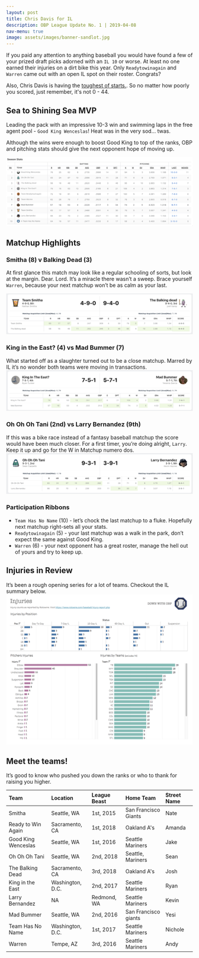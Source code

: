 ```yaml
---
layout: post
title: Chris Davis for IL
description: OBP League Update No. 1 | 2019-04-08
nav-menu: true
image: assets/images/banner-sandlot.jpg
---
```


If you paid any attention to anything baseball you would have found a few of your prized draft picks adorned with an `IL 10` or worse.  At least no one earned their injuries on a dirt bike this year. Only `Readytowinagain` and `Warren` came out with an open IL spot on their roster. Congrats?

Also, Chris Davis is having the [toughest of starts.](http://www.espn.com/mlb/story/_/id/26474373/what-need-know-chris-davis-0-49-streak). So no matter how poorly you scored, just remember, it's not 0 - 44.

## Sea to Shining Sea MVP
Leading the pack with an impressive 10-3 win and swimming laps in the free agent pool - `Good King Wenceslas`!  Heat was in the very sod… twas.

Although the wins were enough to boost Good King to top of the ranks, OBP and pitching stats should give the next opponent hope of moving up.

![](/assets/images/recaps/20190408-post.png)

## Matchup Highlights

### Smitha (8) v Balking Dead (3)
At first glance this match may look like a regular schooling of sorts, but look at the margin. Dear. Lord. It’s a miracle there wasn’t a sweep. Brace yourself `Warren`, because your next matchup won’t be as calm as your last.

![](/assets/images/recaps/20190408-post-matchup-1.png)

### King in the East? (4) vs Mad Bummer (7)
What started off as a slaughter turned out to be a close matchup.  Marred by IL it’s no wonder both teams were moving in transactions.
![](/assets/images/recaps/20190409-post-matchup-2.png)

### Oh Oh Oh Tani (2nd) vs Larry Bernandez (9th)
If this was a bike race instead of a fantasy baseball matchup the score would have been much closer. For a first timer, you’re doing alright, `Larry`. Keep it up and go for the W in Matchup numero dos.
![](/assets/images/recaps/20190408-post-matchup-3.png)

### Participation Ribbons
* `Team Has No Name` (10) - let’s chock the last matchup to a fluke. Hopefully next matchup right-sets all your stats.
* `Readytowinagain` (5) - your last matchup was a walk in the park, don’t expect the same against Good King.
* `Warren` (6) - your next opponent has a great roster, manage the hell out of yours and try to keep up.

## Injuries in Review
It’s been a rough opening series for a lot of teams. Checkout the IL summary below.
![](/assets/images/recaps/20190408-posts-injuries.png)

## Meet the teams!
It’s good to know who pushed you down the ranks or who to thank for raising you higher.

| Team | <a class="icon alt fa-map-marker">  Location </a> | <a class="icon alt fa-trophy"> League Beast</a> | <a class="icon alt fa-thumbs-o-up"> Home Team</a> | <a class="icon alt fa-user"> Street Name </a> |
| :------------- | :------------- | :--------------| :--------------| :--------------|
| Smitha    | Seattle, WA       | 1st, 2015 | San Francisco Giants | Nate |
| Ready to Win Again| Sacramento, CA | 1st, 2018 | Oakland A's | Amanda |
| Good King Wenceslas | Seattle, WA | 1st, 2016 | Seattle Mariners | Jake |
| Oh Oh Oh Tani | Seattle, WA | 2nd, 2018 | Seattle, Mariners | Sean |
| The Balking Dead | Sacramento, CA | 3rd, 2018 | Oakland A's | Josh |
| King in the East |  Washington, D.C. |2nd, 2017 | Seattle Mariners | Ryan |
| Larry Bernandez | NA | Redmond, WA | Seattle Mariners | Kevin |
| Mad Bummer | Seattle, WA | 2nd, 2016 | San Francisco giants | Yesi |
| Team Has No Name | Washington, D.C. | 1st, 2017 | Seattle Mariners| Nichole |
| Warren | Tempe, AZ | 3rd, 2016 | Seattle Mariners | Andy |
